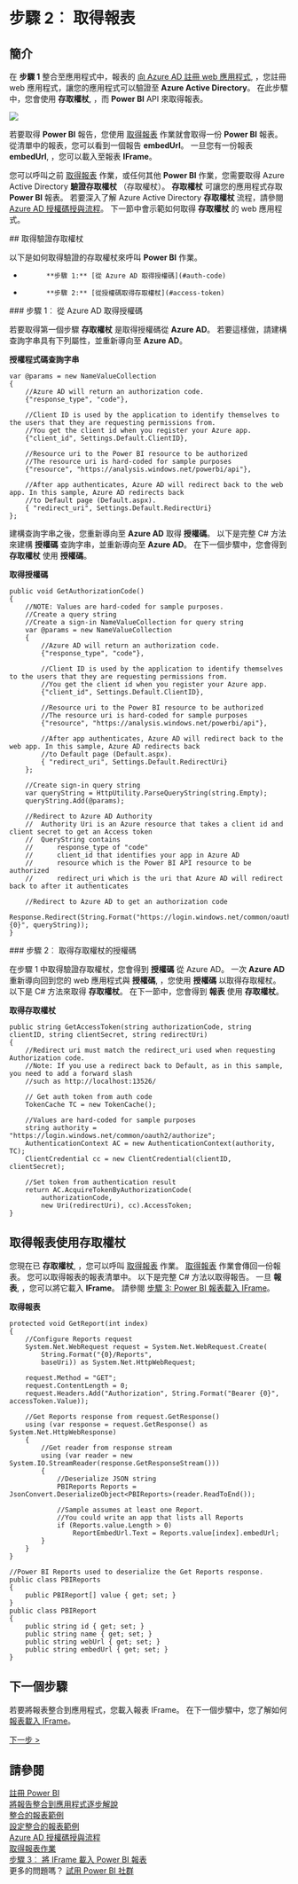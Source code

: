 <properties
   pageTitle="取得 Power BI 報表"
   description="逐步解說將報表整合到應用程式-取得 Power BI 報表"
   services="powerbi"
   documentationCenter=""
   authors="guyinacube"
   manager="mblythe"
   backup=""
   editor=""
   tags=""
   qualityFocus="monitoring"
   qualityDate=""/>

<tags
   ms.service="powerbi"
   ms.devlang="NA"
   ms.topic="get-started-article"
   ms.tgt_pltfrm="NA"
   ms.workload="powerbi"
   ms.date="08/23/2016"
   ms.author="asaxton"/>

# 步驟 2︰ 取得報表

## 簡介

在 **步驟 1** 整合至應用程式中，報表的 [向 Azure AD 註冊 web 應用程式](powerbi-developer-integrate-report-register.md), ，您註冊 web 應用程式，讓您的應用程式可以驗證至 **Azure Active Directory**。 在此步驟中，您會使用 **存取權杖**, ，而 **Power BI** API 來取得報表。

![](media\powerbi-developer-integrate-report\integrate-report-get-report.png)

若要取得 **Power BI** 報告，您使用 [取得報表](https://msdn.microsoft.com/library/mt634543.aspx) 作業就會取得一份 **Power BI** 報表。 從清單中的報表，您可以看到一個報告 **embedUrl**。 一旦您有一份報表 **embedUrl**, ，您可以載入至報表 **IFrame**。

您可以呼叫之前 [取得報表](https://msdn.microsoft.com/library/mt634543.aspx) 作業，或任何其他 **Power BI** 作業，您需要取得 Azure Active Directory **驗證存取權杖** （存取權杖）。  **存取權杖** 可讓您的應用程式存取 **Power BI** 報表。 若要深入了解 Azure Active Directory **存取權杖** 流程，請參閱 [Azure AD 授權碼授與流程](https://msdn.microsoft.com/library/azure/dn645542.aspx)。 下一節中會示範如何取得 **存取權杖** 的 web 應用程式。

<a name="get-token"/>
## 取得驗證存取權杖

以下是如何取得驗證的存取權杖來呼叫 **Power BI** 作業。

-   
            **步驟 1:** [從 Azure AD 取得授權碼](#auth-code)
-   
            **步驟 2:** [從授權碼取得存取權杖](#access-token)

<a name="auth-code"/>
### 步驟 1︰ 從 Azure AD 取得授權碼

若要取得第一個步驟 **存取權杖** 是取得授權碼從 **Azure AD**。 若要這樣做，請建構查詢字串具有下列屬性，並重新導向至 **Azure AD**。


**授權程式碼查詢字串**

```
var @params = new NameValueCollection
{
    //Azure AD will return an authorization code.
    {"response_type", "code"},

    //Client ID is used by the application to identify themselves to the users that they are requesting permissions from.
    //You get the client id when you register your Azure app.
    {"client_id", Settings.Default.ClientID},

    //Resource uri to the Power BI resource to be authorized
    //The resource uri is hard-coded for sample purposes
    {"resource", "https://analysis.windows.net/powerbi/api"},

    //After app authenticates, Azure AD will redirect back to the web app. In this sample, Azure AD redirects back
    //to Default page (Default.aspx).
    { "redirect_uri", Settings.Default.RedirectUri}
};
```

建構查詢字串之後，您重新導向至 **Azure AD** 取得 **授權碼**。  以下是完整 C# 方法來建構 **授權碼** 查詢字串，並重新導向至 **Azure AD**。 在下一個步驟中，您會得到 **存取權杖** 使用 **授權碼**。

**取得授權碼**

```
public void GetAuthorizationCode()
{
    //NOTE: Values are hard-coded for sample purposes.
    //Create a query string
    //Create a sign-in NameValueCollection for query string
    var @params = new NameValueCollection
    {
        //Azure AD will return an authorization code.
        {"response_type", "code"},

        //Client ID is used by the application to identify themselves to the users that they are requesting permissions from.
        //You get the client id when you register your Azure app.
        {"client_id", Settings.Default.ClientID},

        //Resource uri to the Power BI resource to be authorized
        //The resource uri is hard-coded for sample purposes
        {"resource", "https://analysis.windows.net/powerbi/api"},

        //After app authenticates, Azure AD will redirect back to the web app. In this sample, Azure AD redirects back
        //to Default page (Default.aspx).
        { "redirect_uri", Settings.Default.RedirectUri}
    };

    //Create sign-in query string
    var queryString = HttpUtility.ParseQueryString(string.Empty);
    queryString.Add(@params);

    //Redirect to Azure AD Authority
    //  Authority Uri is an Azure resource that takes a client id and client secret to get an Access token
    //  QueryString contains
    //      response_type of "code"
    //      client_id that identifies your app in Azure AD
    //      resource which is the Power BI API resource to be authorized
    //      redirect_uri which is the uri that Azure AD will redirect back to after it authenticates

    //Redirect to Azure AD to get an authorization code
    Response.Redirect(String.Format("https://login.windows.net/common/oauth2/authorize?{0}", queryString));
}
```

<a name="access-token"/>
### 步驟 2︰ 取得存取權杖的授權碼

在步驟 1 中取得驗證存取權杖，您會得到 **授權碼** 從 Azure AD。 一次 **Azure AD** 重新導向回到您的 web 應用程式與 **授權碼**, ，您使用 **授權碼** 以取得存取權杖。 以下是 C# 方法來取得 **存取權杖**。 在下一節中，您會得到 **報表** 使用 **存取權杖**。

**取得存取權杖**

```
public string GetAccessToken(string authorizationCode, string clientID, string clientSecret, string redirectUri)
{
    //Redirect uri must match the redirect_uri used when requesting Authorization code.
    //Note: If you use a redirect back to Default, as in this sample, you need to add a forward slash
    //such as http://localhost:13526/

    // Get auth token from auth code       
    TokenCache TC = new TokenCache();

    //Values are hard-coded for sample purposes
    string authority = "https://login.windows.net/common/oauth2/authorize";
    AuthenticationContext AC = new AuthenticationContext(authority, TC);
    ClientCredential cc = new ClientCredential(clientID, clientSecret);

    //Set token from authentication result
    return AC.AcquireTokenByAuthorizationCode(
        authorizationCode,
        new Uri(redirectUri), cc).AccessToken;
}
```

## 取得報表使用存取權杖

您現在已 **存取權杖**, ，您可以呼叫 [取得報表](https://msdn.microsoft.com/library/mt634543.aspx) 作業。  [取得報表](https://msdn.microsoft.com/library/mt634543.aspx) 作業會傳回一份報表。 您可以取得報表的報表清單中。 以下是完整 C# 方法以取得報告。 一旦 **報表**, ，您可以將它載入 **IFrame**。 請參閱 [步驟 3: Power BI 報表載入 IFrame](powerbi-developer-integrate-report-load-report-iframe.md)。

**取得報表**

```
protected void GetReport(int index)
{
    //Configure Reports request
    System.Net.WebRequest request = System.Net.WebRequest.Create(
        String.Format("{0}/Reports",
        baseUri)) as System.Net.HttpWebRequest;

    request.Method = "GET";
    request.ContentLength = 0;
    request.Headers.Add("Authorization", String.Format("Bearer {0}", accessToken.Value));

    //Get Reports response from request.GetResponse()
    using (var response = request.GetResponse() as System.Net.HttpWebResponse)
    {
        //Get reader from response stream
        using (var reader = new System.IO.StreamReader(response.GetResponseStream()))
        {
            //Deserialize JSON string
            PBIReports Reports = JsonConvert.DeserializeObject<PBIReports>(reader.ReadToEnd());

            //Sample assumes at least one Report.
            //You could write an app that lists all Reports
            if (Reports.value.Length > 0)
                ReportEmbedUrl.Text = Reports.value[index].embedUrl;
        }
    }
}

//Power BI Reports used to deserialize the Get Reports response.
public class PBIReports
{
    public PBIReport[] value { get; set; }
}
public class PBIReport
{
    public string id { get; set; }
    public string name { get; set; }
    public string webUrl { get; set; }
    public string embedUrl { get; set; }
}
```

## 下一個步驟

若要將報表整合到應用程式，您載入報表 IFrame。 在下一個步驟中，您了解如何 [報表載入 IFrame](powerbi-developer-integrate-report-load-report-iframe.md)。

[下一步 >](powerbi-developer-integrate-report-load-report-iframe.md)

## 請參閱

[註冊 Power BI](powerbi-admin-free-with-custom-azure-directory.md)  
[將報告整合到應用程式逐步解說](powerbi-developer-integrate-report.md)  
[整合的報表範例](https://github.com/Microsoft/PowerBI-CSharp/tree/master/samples/webforms/integrate-report-web-app)  
[設定整合的報表範例](powerbi-developer-integrate-report-register.md#configure-sample)  
[Azure AD 授權碼授與流程](https://msdn.microsoft.com/library/azure/dn645542.aspx)  
[取得報表作業](https://msdn.microsoft.com/library/mt634543.aspx)  
[步驟 3︰ 將 IFrame 載入 Power BI 報表](powerbi-developer-integrate-report-load-report-iframe.md)  
更多的問題嗎？ [試用 Power BI 社群](http://community.powerbi.com/)